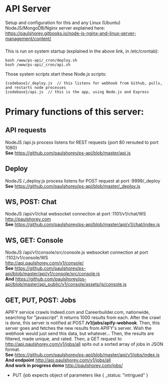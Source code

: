 <a name="myREADME"></a>
# 
# API Server
Setup and configuration for this and any Linux (Ubuntu) NodeJS/MongoDB/Nginx server explained here:
https://paulshorey.gitbooks.io/node-js-nginx-and-linux-server-management/content/  
### 
This is run on system startup (explained in the above link, in /etc/crontab):  
```
bash /www/ps-api/_cron/deploy.sh  
bash /www/ps-api/_cron/api.sh  
```  
Those system scripts start these Node.js scripts:  
```
{codebase}/_deploy.js  // this listens for webhook from Github, pulls, and restarts node processes
{codebase}/api.js  // this is the app, using Node.js and Express  
```  

# 
# Primary functions of this server:  

## 
## API requests  
NodeJS /api.js process listens for REST requests {port 80 rerouted to port 1080}  
**See** https://github.com/paulshorey/ps-api/blob/master/api.js  

## 
## Deploy  
NodeJS /\_deploy.js process listens for POST request at port :9999/\_deploy  
**See** https://github.com/paulshorey/ps-api/blob/master/_deploy.js  

## 
## WS, POST: Chat  
NodeJS /api/v1/chat websocket connection at port :1101/v1/chat/WS  
http://paulshorey.com  
**See** https://github.com/paulshorey/ps-api/blob/master/api/v1/chat/index.js  

## 
## WS, GET: Console  
NodeJS /api/v1/console/src/console.js websocket connection at port :1102/v1/console/WS  
http://api.paulshorey.com/v1/console/  
**See** https://github.com/paulshorey/ps-api/blob/master/api/v1/console/src/console.js  
**And** https://github.com/paulshorey/ps-api/blob/master/api_public/v1/console/assets/js/console.js  

## 
## GET, PUT, POST: Jobs 
APIFY service crawls Indeed.com and Careerbuilder.com, nationwide, searching for "javascript". It returns 1000 results from each. After the crawl is done, this server is notified at POST __/v1/jobs/apify-webhook__. Then, this server goes and fetches the new results from APIFY's server. Wish the webhook would just send this data, but whatever... Then, the results are filtered, made unique, and rated. Then, a GET request to http://api.paulshorey.com/v1/jobs/all spits out a sorted array of jobs in JSON format.   
**See** https://github.com/paulshorey/ps-api/blob/master/api/v1/jobs/index.js  
**And endpoint** http://api.paulshorey.com/v1/jobs/all  
**And work in progress demo** http://paulshorey.com/jobs/   
* PUT /job expects object of parameters like { _status: "intrigued" }  


